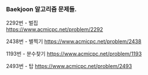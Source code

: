 ### Baekjoon 알고리즘 문제들.

2292번 - 벌집  
https://www.acmicpc.net/problem/2292

2438번 - 별찍기
https://www.acmicpc.net/problem/2438

1193번 - 분수찾기
https://www.acmicpc.net/problem/1193

2493번 - 탑
https://www.acmicpc.net/problem/2493